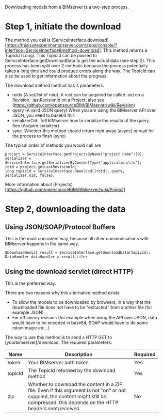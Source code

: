 Downloading models from a BIMserver is a two-step process.

# Step 1, initiate the download

The method you call is (ServiceInterface.download)[https://thisisanexperimentalserver.com/apps/console/?interface=ServiceInterface&method=download]. This method returns a TopicId (Long). This TopicId can be passed to ServiceInterface.getDownloadData to get the actual data (see step 2). This process has been split over 2 methods because the process potentially takes a long time and could produce errors along the way. The TopicId can also be used to get information about the progress.

The download method method has 4 parameters.
- roids (A set/list of roid). A roid can be acquired by called .oid on a Revision, .lastRevisionId on a Project, also see (https://github.com/opensourceBIM/BIMserver/wiki/Revision)
- query (A valid JSON query) When you are using the BIMserver API over JSON, you need to base64 this
- serializerOid. Tell BIMserver how to serialize the results of the query. See (Acquire serializer)
- sync. Whether this method should return right away (async) or wait for the process to finsh (sync)

The typical order of methods you would call are
```
project = ServiceInterface.getProjectsByName("project name")[0];
serializer = ServiceInterface.getSerializerByContentType("application/ifc");
roid = project.getLastRevisionId;
long topicId = ServiceInterface.download([roid], query, serializer.oid, false);
```

More information about (Projects)[https://github.com/opensourceBIM/BIMserver/wiki/Project]

# Step 2, downloading the data

## Using JSON/SOAP/Protocol Buffers

This is the most consistent way, because all other communications with BIMserver happens in the same way.

```
SDownloadResult result = ServiceInterface.getDownloadData(topicId);
DataHandler dataHandler = result.file;
```

## Using the download servlet (direct HTTP)

This is the preferred way.

There are two reasons why this alternative method exists:
- To allow the models to be downloaded by browsers, in a way that the downloaded file does not have to be "extracted" from another file (for example JSON).
- For efficiency reasons (for example when using the API over JSON, data would have to be encoded in base64, SOAP would have to do some mtom magic etc...)

The way to use this method is to send a HTTP GET to [yourbimserver]/download. The required parameters:

| Name | Description | Required |
|---|---|---|
| token | Your BIMserver auth token | Yes |
| topicId | The TopicId returned by the download method | Yes |
| zip | Whether to download the content in a ZIP file. Even if this argument is not "on" or not supplied, the content might still be compressed, this depends on the HTTP headers sent/received | No |
